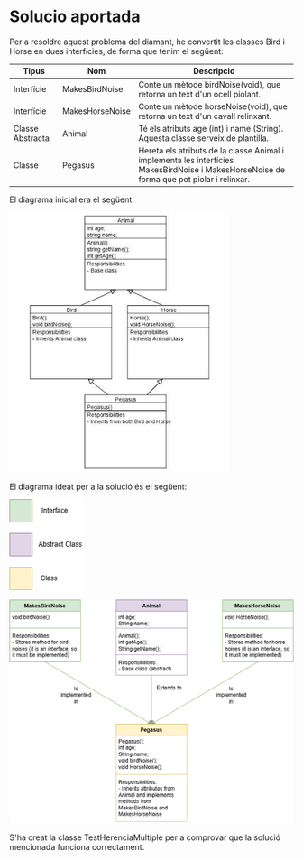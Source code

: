 # Solucio aportada

Per a resoldre aquest problema del diamant, he convertit les classes Bird i Horse en dues interfícies, de forma que tenim el següent:

| Tipus            | Nom             | Descripcio                                                                                                                                |
|------------------|-----------------|-------------------------------------------------------------------------------------------------------------------------------------------|
| Interfície       | MakesBirdNoise  | Conte un mètode birdNoise(void), que retorna un text d'un ocell piolant.                                                                  |
| Interfície       | MakesHorseNoise | Conte un mètode horseNoise(void), que retorna un text d'un cavall relinxant.                                                              |
| Classe Abstracta | Animal          | Té els atributs age (int) i name (String). Aquesta classe serveix de plantilla.                                                           |
| Classe           | Pegasus         | Hereta els atributs de la classe Animal i implementa les interfícies MakesBirdNoise i MakesHorseNoise de forma que pot piolar i relinxar. |

El diagrama inicial era el següent:

![img.png](../../../img/DiagramaDiamant.png)

El diagrama ideat per a la solució és el següent:

![Llegenda.png](../../../img/Llegenda.png)

![img.jpg](../../../img/DiagramaHerenciaMultiple.png)

S'ha creat la classe TestHerenciaMultiple per a comprovar que la solució mencionada funciona correctament.
